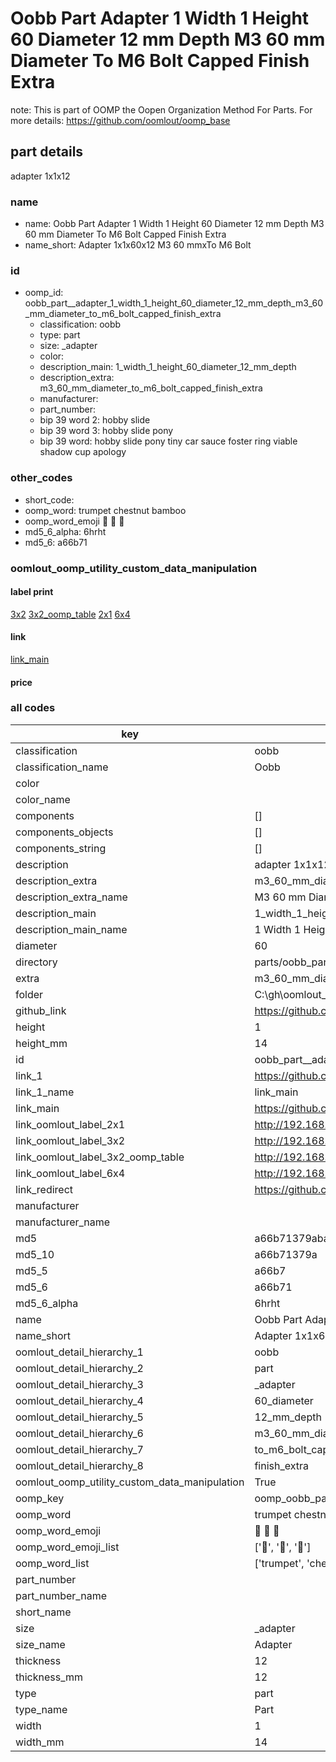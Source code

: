 # Oobb Part  Adapter 1 Width 1 Height 60 Diameter 12 mm Depth M3 60 mm Diameter To M6 Bolt Capped Finish Extra  

note: This is part of OOMP the Oopen Organization Method For Parts. For more details: https://github.com/oomlout/oomp_base

##  part details
  



 adapter 1x1x12



### name
* name: Oobb Part  Adapter 1 Width 1 Height 60 Diameter 12 mm Depth M3 60 mm Diameter To M6 Bolt Capped Finish Extra
* name_short: Adapter 1x1x60x12 M3 60 mmxTo M6 Bolt
### id
* oomp_id: oobb_part__adapter_1_width_1_height_60_diameter_12_mm_depth_m3_60_mm_diameter_to_m6_bolt_capped_finish_extra
  * classification: oobb
  * type: part
  * size: _adapter
  * color: 
  * description_main: 1_width_1_height_60_diameter_12_mm_depth
  * description_extra: m3_60_mm_diameter_to_m6_bolt_capped_finish_extra
  * manufacturer: 
  * part_number: 
  * bip 39 word 2: hobby slide
  * bip 39 word 3: hobby slide pony
  * bip 39 word: hobby slide pony tiny car sauce foster ring viable shadow cup apology

### other_codes
* short_code: 
* oomp_word: trumpet chestnut bamboo
* oomp_word_emoji :trumpet: :chestnut: :bamboo:
* md5_6_alpha: 6hrht
* md5_6: a66b71






### oomlout_oomp_utility_custom_data_manipulation
#### label print
[3x2](http://192.168.1.245:1112/?label=oomp%206hrht)
[3x2_oomp_table](http://192.168.1.108:1112/?label=oomp%206hrht)
[2x1](http://192.168.1.242:1112/?label=oomp%206hrht)
[6x4](http://192.168.1.55:1112/?label=oomp%206hrht)    

#### link

[link_main](https://github.com/oomlout/oomlout_oobb_version_4_generated_parts/tree/main/navigation_oomp/oobb/part/_adapter/1_width_1_height_60_diameter_12_mm_depth/m3_60_mm_diameter_to_m6_bolt_capped_finish_extra/part)                              

#### price







### all codes 
| key | value |  
| --- | --- |  
| classification | oobb |  
| classification_name | Oobb |  
| color |  |  
| color_name |  |  
| components | [] |  
| components_objects | [] |  
| components_string | [] |  
| description |  adapter 1x1x12 |  
| description_extra | m3_60_mm_diameter_to_m6_bolt_capped_finish_extra |  
| description_extra_name | M3 60 mm Diameter To M6 Bolt Capped Finish Extra |  
| description_main | 1_width_1_height_60_diameter_12_mm_depth |  
| description_main_name | 1 Width 1 Height 60 Diameter 12 mm Depth |  
| diameter | 60 |  
| directory | parts/oobb_part__adapter_1_width_1_height_60_diameter_12_mm_depth_m3_60_mm_diameter_to_m6_bolt_capped_finish_extra |  
| extra | m3_60_mm_diameter_to_m6_bolt_capped_finish |  
| folder | C:\gh\oomlout_oobb_version_4_generated_parts\parts\oobb_part__adapter_1_width_1_height_60_diameter_12_mm_depth_m3_60_mm_diameter_to_m6_bolt_capped_finish_extra |  
| github_link | https://github.com/oomlout/oomlout_oomp_part_src/tree/main/parts/oobb_part__adapter_1_width_1_height_60_diameter_12_mm_depth_m3_60_mm_diameter_to_m6_bolt_capped_finish_extra |  
| height | 1 |  
| height_mm | 14 |  
| id | oobb_part__adapter_1_width_1_height_60_diameter_12_mm_depth_m3_60_mm_diameter_to_m6_bolt_capped_finish_extra |  
| link_1 | https://github.com/oomlout/oomlout_oobb_version_4_generated_parts/tree/main/navigation_oomp/oobb/part/_adapter/1_width_1_height_60_diameter_12_mm_depth/m3_60_mm_diameter_to_m6_bolt_capped_finish_extra/part |  
| link_1_name | link_main |  
| link_main | https://github.com/oomlout/oomlout_oobb_version_4_generated_parts/tree/main/navigation_oomp/oobb/part/_adapter/1_width_1_height_60_diameter_12_mm_depth/m3_60_mm_diameter_to_m6_bolt_capped_finish_extra/part |  
| link_oomlout_label_2x1 | http://192.168.1.242:1112/?label=oomp%206hrht |  
| link_oomlout_label_3x2 | http://192.168.1.245:1112/?label=oomp%206hrht |  
| link_oomlout_label_3x2_oomp_table | http://192.168.1.108:1112/?label=oomp%206hrht |  
| link_oomlout_label_6x4 | http://192.168.1.55:1112/?label=oomp%206hrht |  
| link_redirect | https://github.com/oomlout/oomlout_oobb_version_4_generated_parts/tree/main/parts/oobb__adapter_01_01_60_12_ex_m3_60_mm_diameter_to_m6_bolt_capped_finish |  
| manufacturer |  |  
| manufacturer_name |  |  
| md5 | a66b71379aba0b82fe112e274ff2e362 |  
| md5_10 | a66b71379a |  
| md5_5 | a66b7 |  
| md5_6 | a66b71 |  
| md5_6_alpha | 6hrht |  
| name | Oobb Part  Adapter 1 Width 1 Height 60 Diameter 12 mm Depth M3 60 mm Diameter To M6 Bolt Capped Finish Extra |  
| name_short | Adapter 1x1x60x12 M3 60 mmxTo M6 Bolt |  
| oomlout_detail_hierarchy_1 | oobb |  
| oomlout_detail_hierarchy_2 | part |  
| oomlout_detail_hierarchy_3 | _adapter |  
| oomlout_detail_hierarchy_4 | 60_diameter |  
| oomlout_detail_hierarchy_5 | 12_mm_depth |  
| oomlout_detail_hierarchy_6 | m3_60_mm_diameter |  
| oomlout_detail_hierarchy_7 | to_m6_bolt_capped |  
| oomlout_detail_hierarchy_8 | finish_extra |  
| oomlout_oomp_utility_custom_data_manipulation | True |  
| oomp_key | oomp_oobb_part__adapter_1_width_1_height_60_diameter_12_mm_depth_m3_60_mm_diameter_to_m6_bolt_capped_finish_extra |  
| oomp_word | trumpet chestnut bamboo |  
| oomp_word_emoji | :trumpet: :chestnut: :bamboo: |  
| oomp_word_emoji_list | [':trumpet:', ':chestnut:', ':bamboo:'] |  
| oomp_word_list | ['trumpet', 'chestnut', 'bamboo'] |  
| part_number |  |  
| part_number_name |  |  
| short_name |  |  
| size | _adapter |  
| size_name |  Adapter |  
| thickness | 12 |  
| thickness_mm | 12 |  
| type | part |  
| type_name | Part |  
| width | 1 |  
| width_mm | 14 |  
